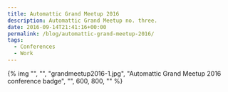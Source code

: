 ```yaml
---
title: Automattic Grand Meetup 2016
description: Automattic Grand Meetup no. three.
date: 2016-09-14T21:41:16+00:00
permalink: /blog/automattic-grand-meetup-2016/
tags:
  - Conferences
  - Work
---
```


{% img "", "", "grandmeetup2016-1.jpg", "Automattic Grand Meetup 2016 conference badge", "", 600, 800, "" %}
